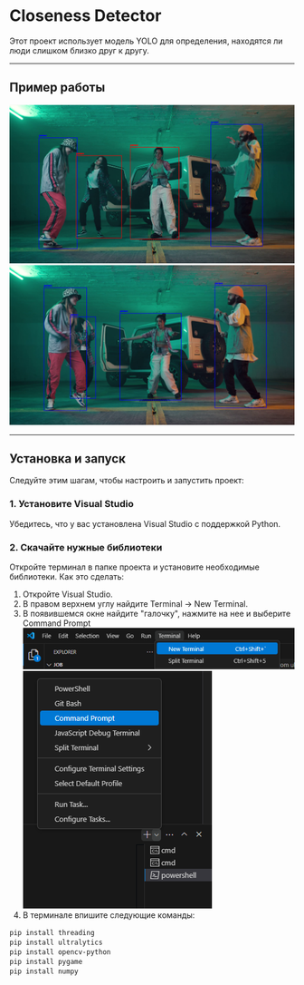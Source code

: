 # Closeness Detector

Этот проект использует модель YOLO для определения, находятся ли люди слишком близко друг к другу.

---

## Пример работы

![Пример работы 1](images/example1.png)
![Пример работы 2](images/example2.png)

---

## Установка и запуск

Следуйте этим шагам, чтобы настроить и запустить проект:

### 1. Установите Visual Studio
Убедитесь, что у вас установлена Visual Studio с поддержкой Python.

### 2. Скачайте нужные библиотеки
Откройте терминал в папке проекта и установите необходимые библиотеки. Как это сделать:
1) Откройте Visual Studio.
2) В правом верхнем углу найдите Terminal -> New Terminal.
3) В появившемся окне найдите "галочку", нажмите на нее и выберите Command Prompt  
![Открытие терминала](images/image1.png)
![Открытие терминала](images/image2.png)
4) В терминале впишите следующие команды:
```bash
pip install threading
pip install ultralytics
pip install opencv-python
pip install pygame
pip install numpy
